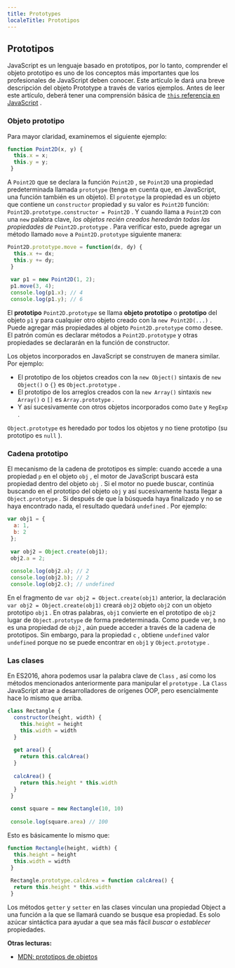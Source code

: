 ```yaml
---
title: Prototypes
localeTitle: Prototipos
---
```

## Prototipos

JavaScript es un lenguaje basado en prototipos, por lo tanto, comprender el objeto prototipo es uno de los conceptos más importantes que los profesionales de JavaScript deben conocer. Este artículo le dará una breve descripción del objeto Prototype a través de varios ejemplos. Antes de leer este artículo, deberá tener una comprensión básica de [`this` referencia en JavaScript](/src/pages/javascript/this-reference/index.md) .

### Objeto prototipo

Para mayor claridad, examinemos el siguiente ejemplo:

```javascript
function Point2D(x, y) { 
  this.x = x; 
  this.y = y; 
 } 
```

A `Point2D` que se declara la función `Point2D` , se `Point2D` una propiedad predeterminada llamada `prototype` (tenga en cuenta que, en JavaScript, una función también es un objeto). El `prototype` la propiedad es un objeto que contiene un `constructor` propiedad y su valor es `Point2D` función: `Point2D.prototype.constructor = Point2D` . Y cuando llama a `Point2D` con una `new` palabra clave, _los objetos recién creados heredarán todas las propiedades de_ `Point2D.prototype` . Para verificar esto, puede agregar un método llamado `move` a `Point2D.prototype` siguiente manera:

```javascript
Point2D.prototype.move = function(dx, dy) { 
  this.x += dx; 
  this.y += dy; 
 } 
 
 var p1 = new Point2D(1, 2); 
 p1.move(3, 4); 
 console.log(p1.x); // 4 
 console.log(p1.y); // 6 
```

El **prototipo** `Point2D.prototype` se llama **objeto prototipo** o **prototipo** del objeto `p1` y para cualquier otro objeto creado con la `new Point2D(...)` . Puede agregar más propiedades al objeto `Point2D.prototype` como desee. El patrón común es declarar métodos a `Point2D.prototype` y otras propiedades se declararán en la función de constructor.

Los objetos incorporados en JavaScript se construyen de manera similar. Por ejemplo:

*   El prototipo de los objetos creados con la `new Object()` sintaxis de `new Object()` o `{}` es `Object.prototype` .
*   El prototipo de los arreglos creados con la `new Array()` sintaxis `new Array()` o `[]` es `Array.prototype` .
*   Y así sucesivamente con otros objetos incorporados como `Date` y `RegExp` .

`Object.prototype` es heredado por todos los objetos y no tiene prototipo (su prototipo es `null` ).

### Cadena prototipo

El mecanismo de la cadena de prototipos es simple: cuando accede a una propiedad `p` en el objeto `obj` , el motor de JavaScript buscará esta propiedad dentro del objeto `obj` . Si el motor no puede buscar, continúa buscando en el prototipo del objeto `obj` y así sucesivamente hasta llegar a `Object.prototype` . Si después de que la búsqueda haya finalizado y no se haya encontrado nada, el resultado quedará `undefined` . Por ejemplo:

```javascript
var obj1 = { 
  a: 1, 
  b: 2 
 }; 
 
 var obj2 = Object.create(obj1); 
 obj2.a = 2; 
 
 console.log(obj2.a); // 2 
 console.log(obj2.b); // 2 
 console.log(obj2.c); // undefined 
```

En el fragmento de `var obj2 = Object.create(obj1)` anterior, la declaración `var obj2 = Object.create(obj1)` creará `obj2` objeto `obj2` con un objeto prototipo `obj1` . En otras palabras, `obj1` convierte en el prototipo de `obj2` lugar de `Object.prototype` de forma predeterminada. Como puede ver, `b` no es una propiedad de `obj2` , aún puede acceder a través de la cadena de prototipos. Sin embargo, para la propiedad `c` , obtiene `undefined` valor `undefined` porque no se puede encontrar en `obj1` y `Object.prototype` .

### Las clases

En ES2016, ahora podemos usar la palabra clave de `Class` , así como los métodos mencionados anteriormente para manipular el `prototype` . La `Class` JavaScript atrae a desarrolladores de orígenes OOP, pero esencialmente hace lo mismo que arriba.

```javascript
class Rectangle { 
  constructor(height, width) { 
    this.height = height 
    this.width = width 
  } 
 
  get area() { 
    return this.calcArea() 
  } 
 
  calcArea() { 
    return this.height * this.width 
  } 
 } 
 
 const square = new Rectangle(10, 10) 
 
 console.log(square.area) // 100 
```

Esto es básicamente lo mismo que:

```javascript
function Rectangle(height, width) { 
  this.height = height 
  this.width = width 
 } 
 
 Rectangle.prototype.calcArea = function calcArea() { 
  return this.height * this.width 
 } 
```

Los métodos `getter` y `setter` en las clases vinculan una propiedad Object a una función a la que se llamará cuando se busque esa propiedad. Es solo azúcar sintáctica para ayudar a que sea más fácil _buscar_ o _establecer_ propiedades.

**Otras lecturas:**

*   [MDN: prototipos de objetos](https://developer.mozilla.org/en-US/docs/Learn/JavaScript/Objects/Object_prototypes)